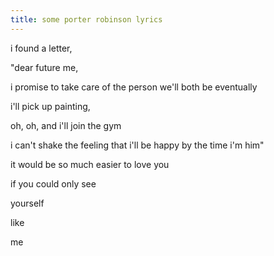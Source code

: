 ```yaml
---
title: some porter robinson lyrics
---
```


i found a letter,

"dear future me,

i promise to take care of the person we'll both be eventually

i'll pick up painting,

oh, oh, and i'll join the gym

i can't shake the feeling that i'll be happy by the time i'm him"

it would be so much easier to love you

if you could only see

yourself

like

me

